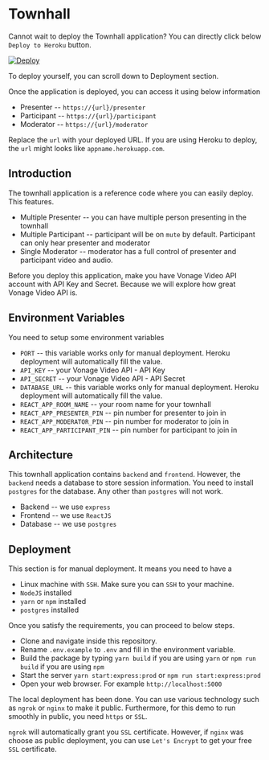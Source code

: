 # Townhall
Cannot wait to deploy the Townhall application? You can directly click below `Deploy to Heroku` button.

[![Deploy](https://www.herokucdn.com/deploy/button.svg)](https://heroku.com/deploy)

To deploy yourself, you can scroll down to Deployment section.

Once the application is deployed, you can access it using below information

  - Presenter -- `https://{url}/presenter`
  - Participant -- `https://{url}/participant`
  - Moderator -- `https://{url}/moderator`
  
Replace the `url` with your deployed URL. If you are using Heroku to deploy, the `url` might looks like `appname.herokuapp.com`. 

## Introduction
The townhall application is a reference code where you can easily deploy. This features.

  - Multiple Presenter -- you can have multiple person presenting in the townhall
  - Multiple Participant -- participant will be on `mute` by default. Participant can only hear presenter and moderator
  - Single Moderator -- moderator has a full control of presenter and participant video and audio.

Before you deploy this application, make you have Vonage Video API account with API Key and Secret. Because we will explore how great Vonage Video API is.

## Environment Variables
You need to setup some environment variables 

  - `PORT` -- this variable works only for manual deployment. Heroku deployment will automatically fill the value.
  - `API_KEY` -- your Vonage Video API - API Key
  - `API_SECRET` -- your Vonage Video API - API Secret
  - `DATABASE_URL` -- this variable works only for manual deployment. Heroku deployment will automatically fill the value.
  - `REACT_APP_ROOM_NAME` -- your room name for your townhall
  - `REACT_APP_PRESENTER_PIN` -- pin number for presenter to join in
  - `REACT_APP_MODERATOR_PIN` -- pin number for moderator to join in
  - `REACT_APP_PARTICIPANT_PIN` -- pin number for participant to join in

## Architecture
This townhall application contains `backend` and `frontend`. However, the `backend` needs a database to store session information. You need to install `postgres` for the database. Any other than `postgres` will not work.

  - Backend -- we use `express`
  - Frontend -- we use `ReactJS`
  - Database -- we use `postgres`


## Deployment
This section is for manual deployment. It means you need to have a 
  
  - Linux machine with `SSH`. Make sure you can `SSH` to your machine.
  - `NodeJS` installed
  - `yarn` or `npm` installed
  - `postgres` installed 

Once you satisfy the requirements, you can proceed to below steps.
  
  - Clone and navigate inside this repository.
  - Rename `.env.example` to `.env` and fill in the environment variable.
  - Build the package by typing `yarn build` if you are using `yarn` or `npm run build` if you are using `npm`
  - Start the server `yarn start:express:prod` or `npm run start:express:prod`
  - Open your web browser. For example `http://localhost:5000`

The local deployment has been done. You can use various technology such as `ngrok` or `nginx` to make it public. Furthermore, for this demo to run smoothly in public, you need `https` or `SSL`. 

`ngrok` will automatically grant you `SSL` certificate. However, if `nginx` was choose as public deployment, you can use `Let's Encrypt` to get your free `SSL` certificate.
